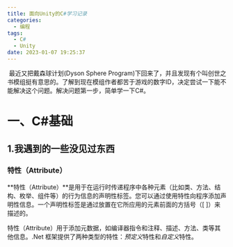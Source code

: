 ```yaml
---
title: 面向Unity的C#学习记录
categories:
  - 编程
tags:
  - C#
  - Unity
date: 2023-01-07 19:25:37
---
```


​	最近又把戴森球计划(Dyson Sphere Program)下回来了，并且发现有个叫创世之书模组挺有意思的。了解到现在模组作者都苦于游戏的数字ID，决定尝试一下能不能解决这个问题。解决问题第一步，简单学一下C#。

<!--more-->

# 一、C#基础

## 1.我遇到的一些没见过东西

### 特性（Attribute）

**特性（Attribute）**是用于在运行时传递程序中各种元素（比如类、方法、结构、枚举、组件等）的行为信息的声明性标签。您可以通过使用特性向程序添加声明性信息。一个声明性标签是通过放置在它所应用的元素前面的方括号（[ ]）来描述的。

特性（Attribute）用于添加元数据，如编译器指令和注释、描述、方法、类等其他信息。.Net 框架提供了两种类型的特性：*预定义*特性和*自定义*特性。
